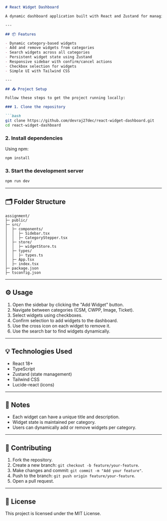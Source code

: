 
````markdown
# React Widget Dashboard

A dynamic dashboard application built with React and Zustand for managing widgets across categories. Users can add, remove, and search widgets within categories like CSM, CWPP, Image, and Ticket.

---

## 📦 Features

- Dynamic category-based widgets
- Add and remove widgets from categories
- Search widgets across all categories
- Persistent widget state using Zustand
- Responsive sidebar with confirm/cancel actions
- Checkbox selection for widgets
- Simple UI with Tailwind CSS

---

## 📥 Project Setup

Follow these steps to get the project running locally:

### 1. Clone the repository

```bash
git clone https://github.com/devraj27dec/react-widget-dashboard.git
cd react-widget-dashboard
````

### 2. Install dependencies

Using npm:

```bash
npm install
```


### 3. Start the development server

```bash
npm run dev
```

---

## 🗂 Folder Structure

```
assignment/
├─ public/
├─ src/
│  ├─ components/
│  │  ├─ Sidebar.tsx
│  │  ├─ CategoryStepper.tsx
│  ├─ store/
│  │  ├─ widgetStore.ts
│  ├─ types/
│  │  ├─ types.ts
│  ├─ App.tsx
│  ├─ index.tsx
├─ package.json
├─ tsconfig.json
```

---

## ⚙️ Usage

1. Open the sidebar by clicking the "Add Widget" button.
2. Navigate between categories (CSM, CWPP, Image, Ticket).
3. Select widgets using checkboxes.
4. Confirm selection to add widgets to the dashboard.
5. Use the cross icon on each widget to remove it.
6. Use the search bar to find widgets dynamically.

---

## 💡 Technologies Used

* React 18+
* TypeScript
* Zustand (state management)
* Tailwind CSS
* Lucide-react (icons)

---

## 📌 Notes

* Each widget can have a unique title and description.
* Widget state is maintained per category.
* Users can dynamically add or remove widgets per category.

---

## 📝 Contributing

1. Fork the repository.
2. Create a new branch: `git checkout -b feature/your-feature`.
3. Make changes and commit: `git commit -m "Add your feature"`.
4. Push to the branch: `git push origin feature/your-feature`.
5. Open a pull request.

---

## 📄 License

This project is licensed under the MIT License.

```


